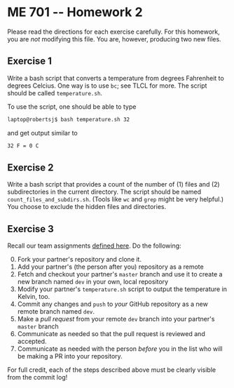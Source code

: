 # ME 701 -- Homework 2

Please read the directions for each exercise carefully.
For this homework, you are *not* modifying this file. 
You are, however, producing two new files.


## Exercise 1

Write a bash script that converts a temperature from degrees Fahrenheit to degrees Celcius. 
One way is to use `bc`; see TLCL for more.  The script should be called `temperature.sh`.

To use the script, one should be able to type

```bash
laptop@robertsj$ bash temperature.sh 32
```

and get output similar to

```bash
32 F = 0 C
```


## Exercise 2
 
Write a bash script that provides a count of the number of (1) files and (2) subdirectories in the current directory.  The script should be named `count_files_and_subdirs.sh`.  (Tools like `wc` and `grep` might be very helpful.)  You choose to exclude the hidden files and directories.


## Exercise 3

Recall our team assignments [defined here](https://github.com/me701/homework2_teams/). 
Do the following:

  0. Fork your partner's repository and clone it.
  1. Add your partner's (the person after you) repository as a remote
  2. Fetch and checkout your partner's `master` branch and use it to create a new branch named `dev` in your own, local repository
  3. Modify your partner's `temperature.sh` script to output the temperature in Kelvin, too.
  4. Commit any changes and `push` to *your* GitHub repository as a new remote branch named `dev`.
  5. Make a *pull request* from your remote `dev` branch into your partner's `master` branch
  6. Communicate as needed so that the pull request is reviewed and accepted.
  7. Communicate as needed with the person *before* you in the list who will be making a PR into your repository.

For full credit, each of the steps described above must be clearly visible from the commit log!


